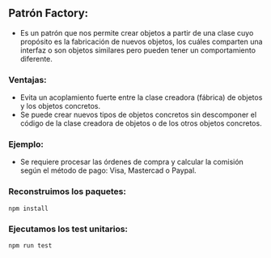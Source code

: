 ## Patrón Factory:
- Es un patrón que nos permite crear objetos a partir de una clase cuyo propósito es la fabricación de nuevos objetos, los cuáles comparten una interfaz o son objetos similares pero pueden tener un comportamiento diferente.



### Ventajas:
- Evita un acoplamiento fuerte entre la clase creadora (fábrica) de objetos y los objetos concretos.
- Se puede crear nuevos tipos de objetos concretos sin descomponer el código de la clase creadora de objetos o de los otros objetos concretos.

### Ejemplo:
- Se requiere procesar las órdenes de compra y calcular la comisión según el método de pago: Visa, Mastercad o Paypal.

### Reconstruimos los paquetes:
```
npm install
```

### Ejecutamos los test unitarios:
```
npm run test
```
